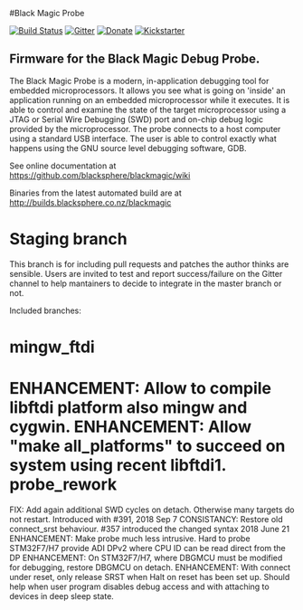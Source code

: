 #Black Magic Probe

[![Build Status](https://travis-ci.org/blacksphere/blackmagic.svg?branch=master)](https://travis-ci.org/blacksphere/blackmagic)
[![Gitter](https://badges.gitter.im/Join%20Chat.svg)](https://gitter.im/blacksphere/blackmagic?utm_source=badge&utm_medium=badge&utm_campaign=pr-badge)
[![Donate](https://img.shields.io/badge/paypal-donate-blue.svg)](https://www.paypal.com/cgi-bin/webscr?cmd=_s-xclick&hosted_button_id=N84QYNAM2JJQG)
[![Kickstarter](https://img.shields.io/badge/kickstarter-back%20us-14e16e.svg)](https://www.kickstarter.com/projects/esden/1bitsy-and-black-magic-probe-demystifying-arm-prog)

## Firmware for the Black Magic Debug Probe.

The Black Magic Probe is a modern, in-application debugging tool for
embedded microprocessors. It allows you see what is going on 'inside' an
application running on an embedded microprocessor while it executes. It is
able to control and examine the state of the target microprocessor using a
JTAG or Serial Wire Debugging (SWD) port and on-chip debug logic provided
by the microprocessor. The probe connects to a host computer using a
standard USB interface. The user is able to control exactly what happens
using the GNU source level debugging software, GDB.

See online documentation at https://github.com/blacksphere/blackmagic/wiki

Binaries from the latest automated build are at http://builds.blacksphere.co.nz/blackmagic

Staging branch
=================
This branch is for including pull requests and patches the author thinks are
sensible. Users are invited to test and report success/failure on the Gitter
channel to help mantainers to decide to integrate in the master branch or not.

Included branches:

mingw_ftdi
=========
ENHANCEMENT: Allow to compile libftdi platform also mingw and cygwin.
ENHANCEMENT: Allow "make all_platforms" to succeed on system using
             recent libftdi1.
probe_rework
============
FIX:         Add again additional SWD cycles on detach.
             Otherwise many targets do not restart.
             Introduced with #391, 2018 Sep 7
CONSISTANCY: Restore old connect_srst behaviour.
             #357 introduced the changed syntax 2018 June 21
ENHANCEMENT: Make probe much less intrusive.
             Hard to probe STM32F7/H7 provide ADI DPv2 where CPU ID can be read
             direct from the DP
ENHANCEMENT: On STM32F7/H7, where DBGMCU must be modified for
             debugging, restore DBGMCU on detach.
ENHANCEMENT: With connect under reset, only release SRST when Halt on reset
             has been set up.
             Should help when user program disables debug access and with
             attaching to devices in deep sleep state.

